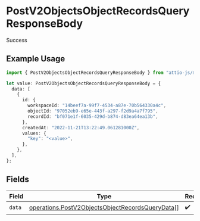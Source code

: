 # PostV2ObjectsObjectRecordsQueryResponseBody

Success

## Example Usage

```typescript
import { PostV2ObjectsObjectRecordsQueryResponseBody } from "attio-js/models/operations";

let value: PostV2ObjectsObjectRecordsQueryResponseBody = {
  data: [
    {
      id: {
        workspaceId: "14beef7a-99f7-4534-a87e-70b564330a4c",
        objectId: "97052eb9-e65e-443f-a297-f2d9a4a7f795",
        recordId: "bf071e1f-6035-429d-b874-d83ea64ea13b",
      },
      createdAt: "2022-11-21T13:22:49.061281000Z",
      values: {
        "key": "<value>",
      },
    },
  ],
};
```

## Fields

| Field                                                                                                              | Type                                                                                                               | Required                                                                                                           | Description                                                                                                        |
| ------------------------------------------------------------------------------------------------------------------ | ------------------------------------------------------------------------------------------------------------------ | ------------------------------------------------------------------------------------------------------------------ | ------------------------------------------------------------------------------------------------------------------ |
| `data`                                                                                                             | [operations.PostV2ObjectsObjectRecordsQueryData](../../models/operations/postv2objectsobjectrecordsquerydata.md)[] | :heavy_check_mark:                                                                                                 | N/A                                                                                                                |
